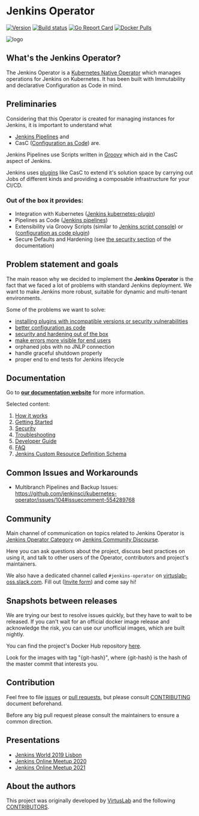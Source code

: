 # Jenkins Operator

[![Version](https://img.shields.io/badge/version-v0.6.0-brightgreen.svg)](https://github.com/jenkinsci/kubernetes-operator/releases/tag/v0.6.0)
[![Build status](https://github.com/jenkinsci/kubernetes-operator/actions/workflows/auto-tests.yaml/badge.svg)](https://github.com/jenkinsci/kubernetes-operator/actions/workflows/auto-tests.yaml)
[![Go Report Card](https://goreportcard.com/badge/github.com/jenkinsci/kubernetes-operator "Go Report Card")](https://goreportcard.com/report/github.com/jenkinsci/kubernetes-operator)
[![Docker Pulls](https://img.shields.io/docker/pulls/virtuslab/jenkins-operator.svg)](https://hub.docker.com/r/virtuslab/jenkins-operator/tags)

![logo](/assets/jenkins_gopher_wide.png)

## What's the Jenkins Operator?

The Jenkins Operator is a [Kubernetes Native Operator](https://kubernetes.io/docs/concepts/extend-kubernetes/operator/) which manages operations for Jenkins on Kubernetes.
It has been built with Immutability and declarative Configuration as Code in mind.


## Preliminaries

Considering that this Operator is created for managing instances for Jenkins,
it is important to understand what
- [Jenkins Pipelines](https://jenkins.io/doc/book/pipeline/) and
- CasC ([Configuration as Code](https://github.com/jenkinsci/configuration-as-code-plugin)) are.

Jenkins Pipelines use Scripts written in [Groovy](https://groovy-lang.org/) which aid in the CasC aspect of Jenkins.

Jenkins uses [plugins](https://plugins.jenkins.io/) like CasC to extend it's solution space by carrying out Jobs of different kinds and providing a composable infrastructure for your CI/CD.

### Out of the box it provides:
- Integration with Kubernetes ([Jenkins kubernetes-plugin](https://github.com/jenkinsci/kubernetes-plugin))
- Pipelines as Code ([Jenkins pipelines](https://jenkins.io/doc/book/pipeline/))
- Extensibility via Groovy Scripts (similar to [Jenkins script console](https://wiki.jenkins.io/display/JENKINS/Jenkins+Script+Console)) or ([configuration as code plugin](https://github.com/jenkinsci/configuration-as-code-plugin))
- Secure Defaults and Hardening (see [the security section](https://jenkinsci.github.io/kubernetes-operator/docs/getting-started/latest/security/) of the documentation)

## Problem statement and goals

The main reason why we decided to implement the **Jenkins Operator** is the fact that we faced a lot of problems with standard Jenkins deployment.
We want to make Jenkins more robust, suitable for dynamic and multi-tenant environments.

Some of the problems we want to solve:
- [installing plugins with incompatible versions or security vulnerabilities](https://jenkinsci.github.io/kubernetes-operator/docs/getting-started/latest/customizing-jenkins/#install-plugins/)
- [better configuration as code](https://jenkinsci.github.io/kubernetes-operator/docs/getting-started/latest/customizing-jenkins/)
- [security and hardening out of the box](https://jenkinsci.github.io/kubernetes-operator/docs/getting-started/latest/security/)
- [make errors more visible for end users](https://jenkinsci.github.io/kubernetes-operator/docs/troubleshooting/)
- orphaned jobs with no JNLP connection
- handle graceful shutdown properly
- proper end to end tests for Jenkins lifecycle

## Documentation

Go to [**our documentation website**](https://jenkinsci.github.io/kubernetes-operator/) for more information.

Selected content:
1. [How it works](https://jenkinsci.github.io/kubernetes-operator/docs/how-it-works/)
2. [Getting Started](https://jenkinsci.github.io/kubernetes-operator/docs/getting-started/)
3. [Security](https://jenkinsci.github.io/kubernetes-operator/docs/getting-started/latest/security/)
4. [Troubleshooting](https://jenkinsci.github.io/kubernetes-operator/docs/troubleshooting/)
5. [Developer Guide](https://jenkinsci.github.io/kubernetes-operator/docs/developer-guide/)
6. [FAQ](https://jenkinsci.github.io/kubernetes-operator/docs/faq/)
7. [Jenkins Custom Resource Definition Schema](https://jenkinsci.github.io/kubernetes-operator/docs/getting-started/latest/schema/)

## Common Issues and Workarounds

- Multibranch Pipelines and Backup Issues: https://github.com/jenkinsci/kubernetes-operator/issues/104#issuecomment-554289768

## Community
Main channel of communication on topics related to Jenkins Operator is [Jenkins Operator Category](https://community.jenkins.io/c/contributing/jenkins-operator/20) on [Jenkins Community Discourse](https://community.jenkins.io/).

Here you can ask questions about the project, discuss best practices on using it, and talk to other users of the Operator, contributors and project's maintainers.

We also have a dedicated channel called `#jenkins-operator` on [virtuslab-oss.slack.com](https://virtuslab-oss.slack.com).
Fill out ([Invite form](https://forms.gle/X3X8qA1XMirdBuEH7)) and come say hi!

## Snapshots between releases

We are trying our best to resolve issues quickly, but they have to wait to be released. If you can't wait for an official
docker image release and acknowledge the risk, you can use our unofficial images, which are built nightly.

You can find the project's Docker Hub repository [here](https://hub.docker.com/r/virtuslab/jenkins-operator).

Look for the images with tag "{git-hash}", where {git-hash} is the hash of the master commit that interests you.

## Contribution

Feel free to file [issues](https://github.com/jenkinsci/kubernetes-operator/issues) or [pull requests](https://github.com/jenkinsci/kubernetes-operator/pulls),
but please consult [CONTRIBUTING](https://github.com/jenkinsci/kubernetes-operator/blob/master/CONTRIBUTING.md) document beforehand.

Before any big pull request please consult the maintainers to ensure a common direction.

## Presentations

- [Jenkins World 2019 Lisbon](assets/Jenkins_World_Lisbon_2019%20-Jenkins_Kubernetes_Operator.pdf)
- [Jenkins Online Meetup 2020](assets/Jenkins_Online_Meetup-Jenkins_Kubernetes_Operator.pdf)
- [Jenkins Online Meetup 2021](https://www.youtube.com/watch?v=BsYYVkophsk)

## About the authors

This project was originally developed by [VirtusLab](https://virtuslab.com/) and the following [CONTRIBUTORS](https://github.com/jenkinsci/kubernetes-operator/graphs/contributors).
